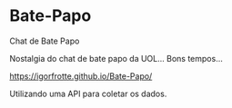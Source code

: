 # Bate-Papo
Chat de Bate Papo 

Nostalgia do chat de bate papo da UOL... Bons tempos...

https://igorfrotte.github.io/Bate-Papo/

Utilizando uma API para coletar os dados.

